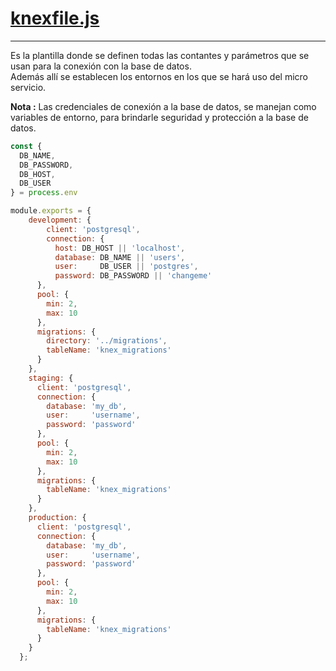 [knexfile.js](https://github.com/damillano93/ud-repository-users-ms/blob/develop/docs/utils-knexfile.md)
===

------

Es la plantilla donde se definen todas las contantes y parámetros que se usan para la conexión con la base de datos.  
Además allí se establecen los entornos en los que se hará uso del micro servicio.

**Nota :** Las credenciales de conexión a la base de datos, se manejan como variables de entorno, para brindarle seguridad y protección a la base de datos.

```js
const {
  DB_NAME,
  DB_PASSWORD,
  DB_HOST,
  DB_USER
} = process.env

module.exports = {
    development: {
        client: 'postgresql',
        connection: {
          host: DB_HOST || 'localhost',
          database: DB_NAME || 'users',
          user:     DB_USER || 'postgres',
          password: DB_PASSWORD || 'changeme'
      },
      pool: {
        min: 2,
        max: 10
      },
      migrations: {
        directory: '../migrations',
        tableName: 'knex_migrations'
      }
    },
    staging: {
      client: 'postgresql',
      connection: {
        database: 'my_db',
        user:     'username',
        password: 'password'
      },
      pool: {
        min: 2,
        max: 10
      },
      migrations: {
        tableName: 'knex_migrations'
      }
    },
    production: {
      client: 'postgresql',
      connection: {
        database: 'my_db',
        user:     'username',
        password: 'password'
      },
      pool: {
        min: 2,
        max: 10
      },
      migrations: {
        tableName: 'knex_migrations'
      }
    }
  };
```